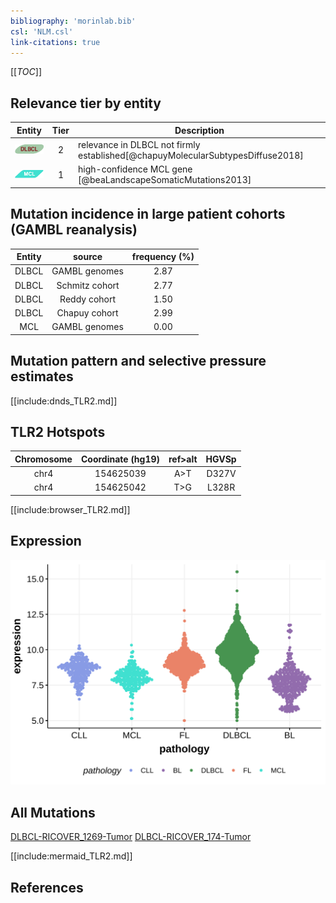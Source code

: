 ```yaml
---
bibliography: 'morinlab.bib'
csl: 'NLM.csl'
link-citations: true
---
```

[[_TOC_]]


## Relevance tier by entity

|Entity|Tier|Description                              |
|:------:|:----:|-----------------------------------------|
|![DLBCL](images/icons/DLBCL_tier2.png) |2   |relevance in DLBCL not firmly established[@chapuyMolecularSubtypesDiffuse2018]|
|![MCL](images/icons/MCL_tier1.png)   |1   |high-confidence MCL gene                 [@beaLandscapeSomaticMutations2013]|

## Mutation incidence in large patient cohorts (GAMBL reanalysis)

|Entity|source        |frequency (%)|
|:------:|:--------------:|:-------------:|
|DLBCL |GAMBL genomes |2.87         |
|DLBCL |Schmitz cohort|2.77         |
|DLBCL |Reddy cohort  |1.50         |
|DLBCL |Chapuy cohort |2.99         |
|MCL   |GAMBL genomes |0.00         |

## Mutation pattern and selective pressure estimates

[[include:dnds_TLR2.md]]

## TLR2 Hotspots

| Chromosome |Coordinate (hg19) | ref>alt | HGVSp | 
 | :---:| :---: | :--: | :---: |
| chr4 | 154625039 | A>T | D327V |
| chr4 | 154625042 | T>G | L328R |

[[include:browser_TLR2.md]]

## Expression
![](images/gene_expression/TLR2_by_pathology.svg)
<!-- ORIGIN: beaLandscapeSomaticMutations2013 -->
<!-- DLBCL: chapuyMolecularSubtypesDiffuse2018b -->
<!-- MCL: beaLandscapeSomaticMutations2013 -->

## All Mutations

[DLBCL-RICOVER_1269-Tumor](https://bcgsc.ca/downloads/morinlab/GAMBL/Chapuy_2018/DLBCL-RICOVER_1269-Tumor.html)
[DLBCL-RICOVER_174-Tumor](https://bcgsc.ca/downloads/morinlab/GAMBL/Chapuy_2018/DLBCL-RICOVER_174-Tumor.html)

[[include:mermaid_TLR2.md]]

## References

